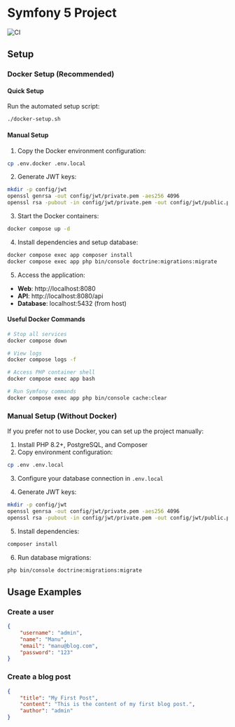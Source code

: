 # Symfony 5 Project

![CI](https://github.com/napestershine/sf5/workflows/CI/badge.svg)

## Setup

### Docker Setup (Recommended)

#### Quick Setup
Run the automated setup script:
```sh
./docker-setup.sh
```

#### Manual Setup
1. Copy the Docker environment configuration:
```sh
cp .env.docker .env.local
```

2. Generate JWT keys:
```sh
mkdir -p config/jwt
openssl genrsa -out config/jwt/private.pem -aes256 4096
openssl rsa -pubout -in config/jwt/private.pem -out config/jwt/public.pem
```

3. Start the Docker containers:
```sh
docker compose up -d
```

4. Install dependencies and setup database:
```sh
docker compose exec app composer install
docker compose exec app php bin/console doctrine:migrations:migrate
```

5. Access the application:
- **Web**: http://localhost:8080
- **API**: http://localhost:8080/api  
- **Database**: localhost:5432 (from host)

#### Useful Docker Commands
```sh
# Stop all services
docker compose down

# View logs
docker compose logs -f

# Access PHP container shell
docker compose exec app bash

# Run Symfony commands
docker compose exec app php bin/console cache:clear
```

### Manual Setup (Without Docker)

If you prefer not to use Docker, you can set up the project manually:

1. Install PHP 8.2+, PostgreSQL, and Composer
2. Copy environment configuration:
```sh
cp .env .env.local
```

3. Configure your database connection in `.env.local`

4. Generate JWT keys:
```sh
mkdir -p config/jwt
openssl genrsa -out config/jwt/private.pem -aes256 4096
openssl rsa -pubout -in config/jwt/private.pem -out config/jwt/public.pem
```

5. Install dependencies:
```sh
composer install
```

6. Run database migrations:
```sh
php bin/console doctrine:migrations:migrate
```

## Usage Examples

### Create a user
```json
{
    "username": "admin",
    "name": "Manu",
    "email": "manu@blog.com",
    "password": "123"
}
```

### Create a blog post
```json
{
    "title": "My First Post",
    "content": "This is the content of my first blog post.",
    "author": "admin"
}
```